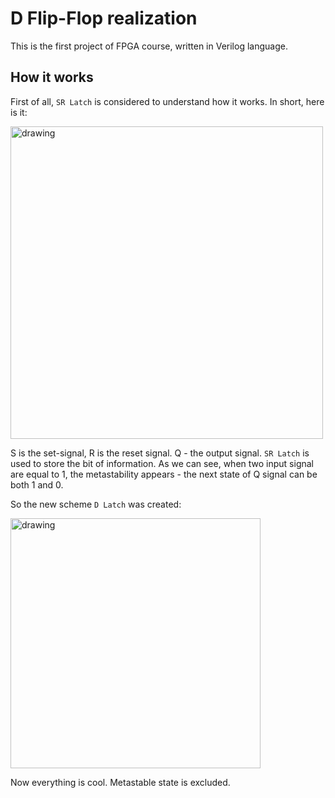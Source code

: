# D Flip-Flop realization

This is the first project of FPGA course, written in Verilog language.

## How it works

First of all, `SR Latch` is considered to understand how it works.
In short, here is it:

<img src="https://i.stack.imgur.com/HKd5r.jpg" alt="drawing" width="500"/>

S is the set-signal, R is the reset signal. Q - the output signal. `SR Latch` is used to store the bit of information. As we can see, when two input signal are equal to 1, the metastability appears - the next state of Q signal can be both 1 and 0. 

So the new scheme `D Latch` was created: 

<img src="https://community.cadence.com/cfs-file/__key/telligent-evolution-components-attachments/00-27-00-00-00-03-00-42/04181.png" alt="drawing" width="400"/>

Now everything is cool. Metastable state is excluded. 
